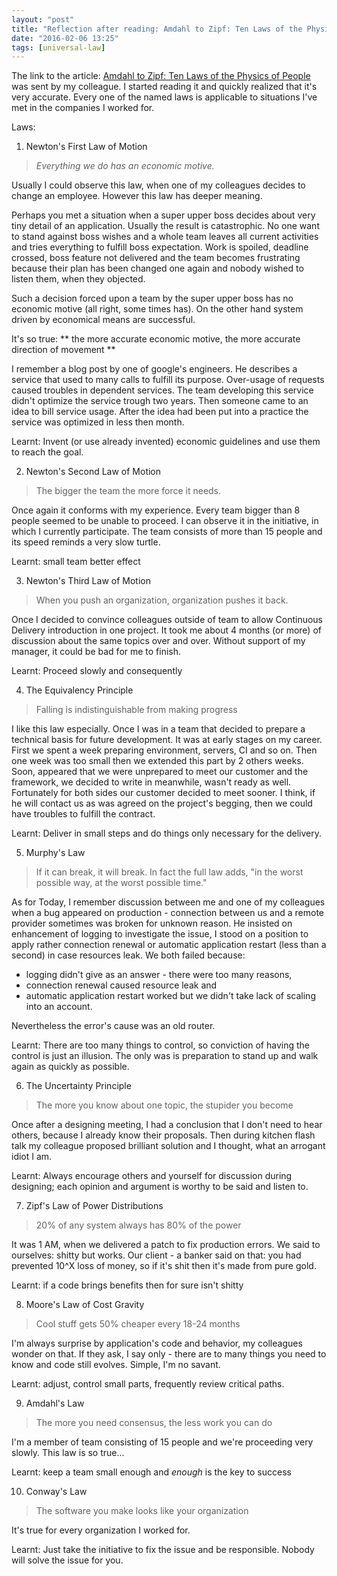 ```yaml
---
layout: "post"
title: "Reflection after reading: Amdahl to Zipf: Ten Laws of the Physics of People"
date: "2016-02-06 13:25"
tags: [universal-law]
---
```


The link to the article: [Amdahl to Zipf: Ten Laws of the Physics of People](http://hintjens.com/blog:100)
was sent by my colleague. I started reading it and quickly realized that it's very accurate.
Every one of the named laws is applicable to situations I've met in the companies I worked for.

Laws:
1. Newton's First Law of Motion

  > *Everything we do has an economic motive.*

  Usually I could observe this law, when one of my colleagues decides to change an employee. However this law has deeper meaning.

  Perhaps you met a situation when a super upper boss decides about very tiny detail of an application. Usually the result is catastrophic. No one want to stand against boss wishes and a whole team leaves all current activities and tries everything to fulfill boss expectation. Work is spoiled, deadline crossed, boss feature not delivered and the team becomes frustrating because their plan has been changed one again and nobody wished to listen them, when they objected.

  Such a decision forced upon a team by the super upper boss has no economic motive (all right, some times has). On the other hand system driven by economical means are successful.

  It's so true: ** the more accurate economic motive, the more accurate direction of movement **

  I remember a blog post by one of google's engineers. He describes a service that used to many calls to fulfill its purpose. Over-usage of requests caused troubles in dependent services. The team developing this service didn't optimize the service trough two years. Then someone came to an idea to bill service usage. After the idea had been put into a practice the service was optimized in less then month.

  Learnt: Invent (or use already invented) economic guidelines and use them to reach the goal.

2. Newton's Second Law of Motion

  > The bigger the team the more force it needs.

  Once again it conforms with my experience. Every team bigger than 8 people seemed to be unable to proceed. I can observe it in the initiative, in which I currently participate. The team consists of more than 15 people and its speed reminds a very slow turtle.

  Learnt: small team better effect

3. Newton's Third Law of Motion

  > When you push an organization, organization pushes it back.

  Once I decided to convince colleagues outside of team to allow Continuous Delivery introduction in one project. It took me about 4 months (or more) of discussion about the same topics over and over. Without support of my manager, it could be bad for me to finish.

  Learnt: Proceed slowly and consequently

4. The Equivalency Principle

  > Falling is indistinguishable from making progress

  I like this law especially. Once I was in a team that decided to prepare a technical basis for future development. It was at early stages on my career. First we spent a week preparing environment, servers, CI and so on. Then one week was too small then we extended this part by 2 others weeks. Soon, appeared that we were unprepared to meet our customer and the framework, we decided to write in meanwhile, wasn't ready as well. Fortunately for both sides our customer decided to meet sooner. I think, if he will contact us as was agreed on the project's begging, then we could have troubles to fulfill the contract.

  Learnt: Deliver in small steps and do things only necessary for the delivery.

5. Murphy's Law

  > If it can break, it will break. In fact the full law adds, "in the worst possible way, at the worst possible time."

  As for Today, I remember discussion between me and one of my colleagues when a bug appeared on production - connection between us and a remote provider sometimes was broken for unknown reason. He insisted on enhancement of logging to investigate the issue, I stood on a position to apply rather connection renewal or automatic application restart (less than a second) in case resources leak. We both failed because:
  * logging didn't give as an answer - there were too many reasons,
  * connection renewal caused resource leak and
  * automatic application restart worked but we didn't take lack of scaling into an account.

  Nevertheless the error's cause was an old router.

  Learnt: There are too many things to control, so conviction of having the control is just an illusion. The only was is preparation to stand up and walk again as quickly as possible.

6. The Uncertainty Principle

  >The more you know about one topic, the stupider you become

  Once after a designing meeting, I had a conclusion that I don't need to hear others, because I already know their proposals. Then during kitchen flash talk my colleague proposed brilliant solution and I thought, what an arrogant idiot I am.

  Learnt: Always encourage others and yourself for discussion during designing; each opinion and argument is worthy to be said and listen to.

7. Zipf's Law of Power Distributions

  > 20% of any system always has 80% of the power

  It was 1 AM, when we delivered a patch to fix production errors. We said to ourselves: shitty but works. Our client - a banker said on that: you had prevented 10^X loss of money, so if it's shit then it's made from pure gold.

  Learnt: if a code brings benefits then for sure isn't shitty

8. Moore's Law of Cost Gravity

  > Cool stuff gets 50% cheaper every 18-24 months

  I'm always surprise by application's code and behavior, my colleagues wonder on that. If they ask, I say only - there are to many things you need to know and code still evolves. Simple, I'm no savant.

  Learnt: adjust, control small parts, frequently review critical paths.

9. Amdahl's Law

  > The more you need consensus, the less work you can do

  I'm a member of team consisting of 15 people and we're proceeding very slowly. This law is so true...

  Learnt: keep a team small enough and *enough* is the key to success

10. Conway's Law

  >The software you make looks like your organization

  It's true for every organization I worked for.

  Learnt: Just take the initiative to fix the issue and be responsible. Nobody will solve the issue for you.
